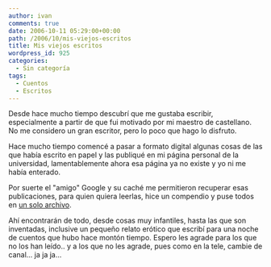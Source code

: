 ```yaml
---
author: ivan
comments: true
date: 2006-10-11 05:29:00+00:00
path: /2006/10/mis-viejos-escritos
title: Mis viejos escritos
wordpress_id: 925
categories:
  - Sin categoría
tags:
  - Cuentos
  - Escritos
---
```


Desde hace mucho tiempo descubrí que me gustaba escribir, especialmente a partir de que fui motivado por mi maestro de castellano. No me considero un gran escritor, pero lo poco que hago lo disfruto.

Hace mucho tiempo comencé a pasar a formato digital algunas cosas de las que había escrito en papel y las publiqué en mi página personal de la universidad, lamentablemente ahora esa página ya no existe y yo ni me había enterado.

Por suerte el "amigo" Google y su caché me permitieron recuperar esas publicaciones, para quien quiera leerlas, hice un compendio y puse todos en [un solo archivo](https://www.freewebs.com/nanoboy_ec/Documents/mis%20cuentos.pdf).

Ahí encontrarán de todo, desde cosas muy infantiles, hasta las que son inventadas, inclusive un pequeño relato erótico que escribí para una noche de cuentos que hubo hace montón tiempo. Espero les agrade para los que no los han leído.. y a los que no les agrade, pues como en la tele, cambie de canal... ja ja ja...
